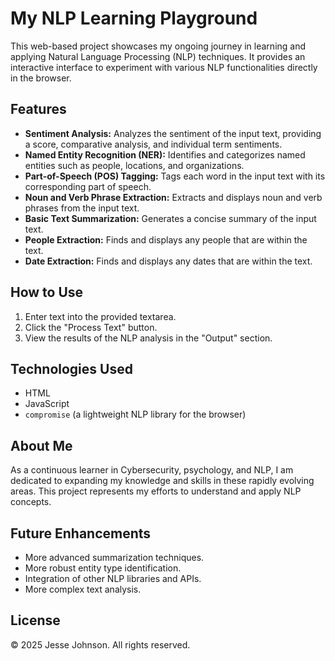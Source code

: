 # My NLP Learning Playground

This web-based project showcases my ongoing journey in learning and applying Natural Language Processing (NLP) techniques. It provides an interactive interface to experiment with various NLP functionalities directly in the browser.

## Features

* **Sentiment Analysis:** Analyzes the sentiment of the input text, providing a score, comparative analysis, and individual term sentiments.
* **Named Entity Recognition (NER):** Identifies and categorizes named entities such as people, locations, and organizations.
* **Part-of-Speech (POS) Tagging:** Tags each word in the input text with its corresponding part of speech.
* **Noun and Verb Phrase Extraction:** Extracts and displays noun and verb phrases from the input text.
* **Basic Text Summarization:** Generates a concise summary of the input text.
* **People Extraction:** Finds and displays any people that are within the text.
* **Date Extraction:** Finds and displays any dates that are within the text.

## How to Use

1.  Enter text into the provided textarea.
2.  Click the "Process Text" button.
3.  View the results of the NLP analysis in the "Output" section.

## Technologies Used

* HTML
* JavaScript
* `compromise` (a lightweight NLP library for the browser)

## About Me

As a continuous learner in Cybersecurity, psychology, and NLP, I am dedicated to expanding my knowledge and skills in these rapidly evolving areas. This project represents my efforts to understand and apply NLP concepts.

## Future Enhancements

* More advanced summarization techniques.
* More robust entity type identification.
* Integration of other NLP libraries and APIs.
* More complex text analysis.

## License

© 2025 Jesse Johnson. All rights reserved. 
